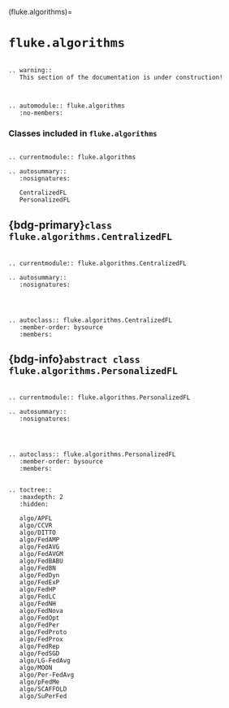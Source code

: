 (fluke.algorithms)=

# ``fluke.algorithms``

```{eval-rst}

.. warning::
   This section of the documentation is under construction!
   
```


```{eval-rst}

.. automodule:: fluke.algorithms
   :no-members:

```


<h3>

Classes included in ``fluke.algorithms``

</h3>

```{eval-rst}

.. currentmodule:: fluke.algorithms

.. autosummary::
   :nosignatures:

   CentralizedFL
   PersonalizedFL

```


<h2>

{bdg-primary}`class` ``fluke.algorithms.CentralizedFL``

</h2>


```{eval-rst}

.. currentmodule:: fluke.algorithms.CentralizedFL

.. autosummary:: 
   :nosignatures:

   
```

```{eval-rst}

.. autoclass:: fluke.algorithms.CentralizedFL
   :member-order: bysource
   :members: 

```


<h2>

{bdg-info}`abstract class` ``fluke.algorithms.PersonalizedFL``

</h2>

```{eval-rst}

.. currentmodule:: fluke.algorithms.PersonalizedFL

.. autosummary:: 
   :nosignatures:

   
```

```{eval-rst}

.. autoclass:: fluke.algorithms.PersonalizedFL
   :member-order: bysource
   :members: 

```


```{eval-rst}

.. toctree::
   :maxdepth: 2
   :hidden:

   algo/APFL
   algo/CCVR
   algo/DITTO
   algo/FedAMP
   algo/FedAVG
   algo/FedAVGM
   algo/FedBABU
   algo/FedBN
   algo/FedDyn
   algo/FedExP
   algo/FedHP
   algo/FedLC
   algo/FedNH
   algo/FedNova
   algo/FedOpt
   algo/FedPer
   algo/FedProto
   algo/FedProx
   algo/FedRep
   algo/FedSGD
   algo/LG-FedAvg
   algo/MOON
   algo/Per-FedAvg
   algo/pFedMe
   algo/SCAFFOLD
   algo/SuPerFed

```